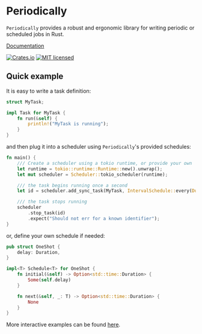 # Periodically

`Periodically` provides a robust and ergonomic library for writing periodic or scheduled jobs in Rust.

[Documentation](https://docs.rs/periodically/)

[![Crates.io][crates-badge]][crates-url]
[![MIT licensed][mit-badge]][mit-url]

[crates-badge]: https://img.shields.io/crates/v/periodically.svg
[crates-url]: https://crates.io/crates/periodically
[mit-badge]: https://img.shields.io/badge/license-MIT-blue.svg
[mit-url]: https://github.com/DavidCollard/periodically/blob/master/LICENSE

## Quick example

It is easy to write a task definition:

```rust
struct MyTask;

impl Task for MyTask {
    fn run(&self) {
        println!("MyTask is running");
    }
}
```

and then plug it into a scheduler using `Periodically`'s provided schedules:

```rust
fn main() {
    /// Create a scheduler using a tokio runtime, or provide your own
    let runtime = tokio::runtime::Runtime::new().unwrap();
    let mut scheduler = Scheduler::tokio_scheduler(runtime);

    /// the task begins running once a second
    let id = scheduler.add_sync_task(MyTask, IntervalSchedule::every(Duration::from_secs(1)));

    /// the task stops running
    scheduler
        .stop_task(id)
        .expect("Should not err for a known identifier");
}

```

or, define your own schedule if needed:

```rust
pub struct OneShot {
    delay: Duration,
}

impl<T> Schedule<T> for OneShot {
    fn initial(&self) -> Option<std::time::Duration> {
        Some(self.delay)
    }

    fn next(&self, _: T) -> Option<std::time::Duration> {
        None
    }
}
```

More interactive examples can be found [here](https://github.com/DavidCollard/periodically/tree/main/examples).
